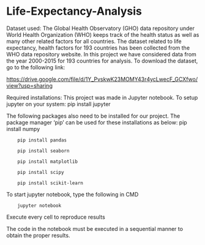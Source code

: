 # Life-Expectancy-Analysis

Dataset used:
The Global Health Observatory (GHO) data repository under World Health Organization (WHO) keeps track of the health status as well as many other related factors for all countries. The dataset related to life expectancy, health factors for 193 countries has been collected from the  WHO data repository website. In this project we have considered data from the year 2000-2015 for 193 countries for analysis. To download the dataset, go to the following link:




https://drive.google.com/file/d/1Y_PvskwK23MOMY43r4ycLwecF_GCXfwo/view?usp=sharing






Required installations:
This project was made in Jupyter notebook. To setup jupyter on your system:
        pip install jupyter




The following packages also need to be installed for our project. The package manager ‘pip’ can be used for these installations as below:
        pip install numpy
        
        pip install pandas
        
        pip install seaborn
        
        pip install matplotlib
        
        pip install scipy
        
        pip install scikit-learn
        




To start jupyter notebook, type the following in CMD

        jupyter notebook








Execute every cell to reproduce results




The code in the notebook must be executed in a sequential manner to obtain the proper results.
